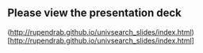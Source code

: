 ## Please view the presentation deck

(http://rupendrab.github.io/univsearch_slides/index.html)[http://rupendrab.github.io/univsearch_slides/index.html]
